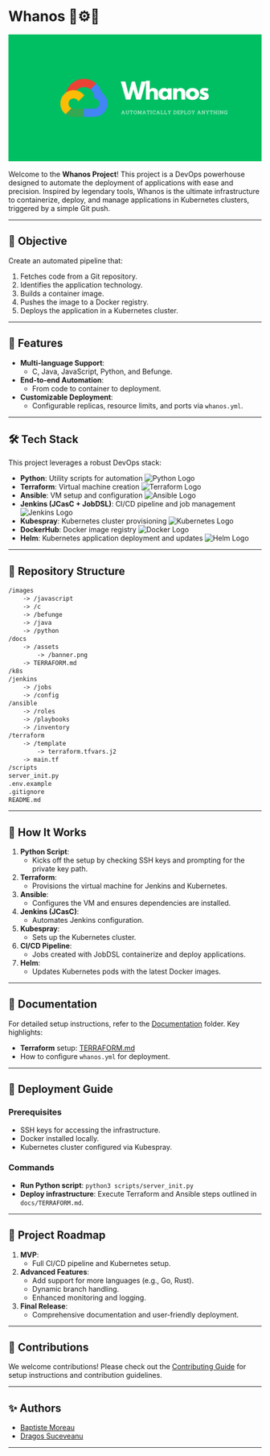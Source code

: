 
# Whanos 🚀⚙️🐳

![Project Banner](docs/assets/banner.png)

Welcome to the **Whanos Project**! This project is a DevOps powerhouse designed to automate the deployment of applications with ease and precision. Inspired by legendary tools, Whanos is the ultimate infrastructure to containerize, deploy, and manage applications in Kubernetes clusters, triggered by a simple Git push.

---

## 🎯 Objective

Create an automated pipeline that:

1. Fetches code from a Git repository.
2. Identifies the application technology.
3. Builds a container image.
4. Pushes the image to a Docker registry.
5. Deploys the application in a Kubernetes cluster.

---

## 🚀 Features

- **Multi-language Support**:
  - C, Java, JavaScript, Python, and Befunge.
- **End-to-end Automation**:
  - From code to container to deployment.
- **Customizable Deployment**:
  - Configurable replicas, resource limits, and ports via `whanos.yml`.

---

## 🛠️ Tech Stack

This project leverages a robust DevOps stack:

- **Python**: Utility scripts for automation ![Python Logo](https://img.shields.io/badge/Python-3776AB?logo=python&logoColor=white)
- **Terraform**: Virtual machine creation ![Terraform Logo](https://img.shields.io/badge/Terraform-623CE4?logo=terraform&logoColor=white)
- **Ansible**: VM setup and configuration ![Ansible Logo](https://img.shields.io/badge/Ansible-EE0000?logo=ansible&logoColor=white)
- **Jenkins (JCasC + JobDSL)**: CI/CD pipeline and job management ![Jenkins Logo](https://img.shields.io/badge/Jenkins-D24939?logo=jenkins&logoColor=white)
- **Kubespray**: Kubernetes cluster provisioning ![Kubernetes Logo](https://img.shields.io/badge/Kubernetes-326CE5?logo=kubernetes&logoColor=white)
- **DockerHub**: Docker image registry ![Docker Logo](https://img.shields.io/badge/Docker-2496ED?logo=docker&logoColor=white)
- **Helm**: Kubernetes application deployment and updates ![Helm Logo](https://img.shields.io/badge/Helm-0F1689?logo=helm&logoColor=white)

---

## 📂 Repository Structure

```
/images
    -> /javascript
    -> /c
    -> /befunge
    -> /java
    -> /python
/docs
    -> /assets
        -> /banner.png
    -> TERRAFORM.md
/k8s
/jenkins
    -> /jobs
    -> /config
/ansible
    -> /roles
    -> /playbooks
    -> /inventory
/terraform
    -> /template
        -> terraform.tfvars.j2
    -> main.tf
/scripts
server_init.py
.env.example
.gitignore
README.md
```

---

## 🌟 How It Works

1. **Python Script**:
   - Kicks off the setup by checking SSH keys and prompting for the private key path.
2. **Terraform**:
   - Provisions the virtual machine for Jenkins and Kubernetes.
3. **Ansible**:
   - Configures the VM and ensures dependencies are installed.
4. **Jenkins (JCasC)**:
   - Automates Jenkins configuration.
5. **Kubespray**:
   - Sets up the Kubernetes cluster.
6. **CI/CD Pipeline**:
   - Jobs created with JobDSL containerize and deploy applications.
7. **Helm**:
   - Updates Kubernetes pods with the latest Docker images.

---

## 📖 Documentation

For detailed setup instructions, refer to the [Documentation](docs/) folder. Key highlights:

- **Terraform** setup: [TERRAFORM.md](docs/TERRAFORM.md)
- How to configure `whanos.yml` for deployment.

---

## 🚀 Deployment Guide

### Prerequisites

- SSH keys for accessing the infrastructure.
- Docker installed locally.
- Kubernetes cluster configured via Kubespray.

### Commands

- **Run Python script**: `python3 scripts/server_init.py`
- **Deploy infrastructure**: Execute Terraform and Ansible steps outlined in `docs/TERRAFORM.md`.

---

## 📅 Project Roadmap

1. **MVP**:
   - Full CI/CD pipeline and Kubernetes setup.
2. **Advanced Features**:
   - Add support for more languages (e.g., Go, Rust).
   - Dynamic branch handling.
   - Enhanced monitoring and logging.
3. **Final Release**:
   - Comprehensive documentation and user-friendly deployment.

---

## 🔗 Contributions

We welcome contributions! Please check out the [Contributing Guide](CONTRIBUTING.md) for setup instructions and contribution guidelines.

---

## ✨ Authors

- [Baptiste Moreau](https://github.com/BxptisteM)
- [Dragos Suceveanu](https://github.com/sdragos1)

--- 
